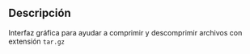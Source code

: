 ## Descripción
Interfaz gráfica para ayudar a comprimir y descomprimir archivos con extensión `tar.gz`